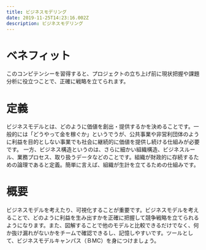 ```yaml
---
title: ビジネスモデリング
date: 2019-11-25T14:23:16.002Z
description: ビジネスモデリング
---
```

# ベネフィット

このコンピテンシーを習得すると、プロジェクトの立ち上げ前に現状把握や課題分析に役立つことで、正確に戦略を立てられます。



# 定義

ビジネスモデルとは、どのように価値を創出・提供するかを決めることです。一般的には「どうやって金を稼ぐか」というでうが、公共事業や非営利団体のように利益を目的としない事業でも社会に継続的に価値を提供し続ける仕組みが必要です。
一方、ビジネス構造というのは、さらに細かい組織構造、ビジネスルール、業務プロセス、取り扱うデータなどのことです。組織が財政的に存続するための論理であると定義。簡単に言えば、組織が生計を立てるための仕組みです。



# 概要

ビジネスモデルを考えたり、可視化することが重要です。ビジネスモデルを考えることで、どのように利益を生み出すかを正確に把握して競争戦略を立てられるようになります。また、図解することで他のモデルと比較できるだけでなく、何か抜け漏れがないかをチームで確認できるし、記憶しやすいです。ツールとして、ビジネスモデルキャンパス（ＢMC）を身につけましょう。
